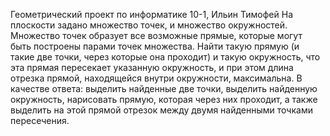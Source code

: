 Геометрический проект по информатике
10-1, Ильин Тимофей
На плоскости задано множество точек, и множество окружностей. Множество точек образует все возможные прямые, которые могут быть построены парами точек множества. Найти такую прямую (и такие две точки, через которые она проходит) и такую окружность, что эта прямая пересекает указанную окружность, и при этом длина отрезка прямой, находящейся внутри окружности, максимальна. В качестве ответа: выделить найденные две точки, выделить найденную окружность, нарисовать прямую, которая через них проходит, а также выделить на этой прямой отрезок между двумя найденными точками пересечения.
